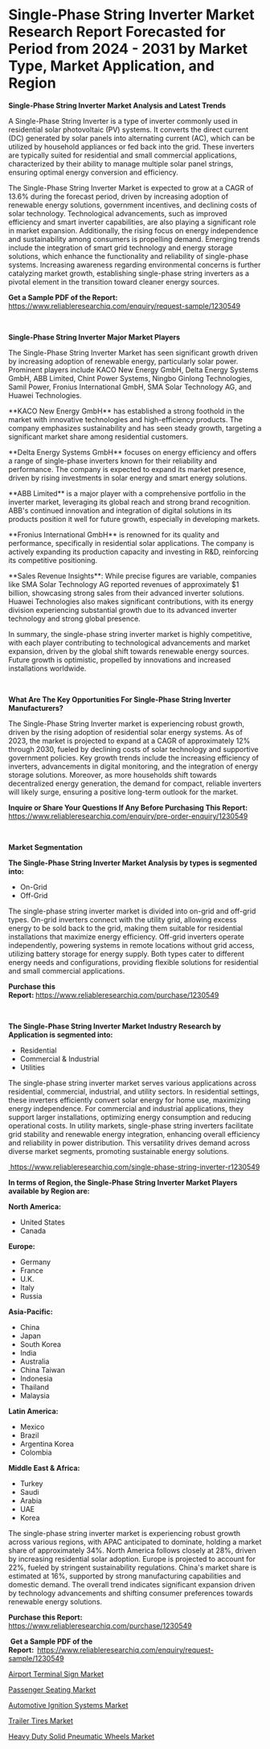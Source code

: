 <p><h1>Single-Phase String Inverter Market Research Report Forecasted for Period from 2024 -  2031 by Market Type, Market Application, and Region</h1></p><p><strong>Single-Phase String Inverter Market Analysis and Latest Trends</strong></p>
<p><p>A Single-Phase String Inverter is a type of inverter commonly used in residential solar photovoltaic (PV) systems. It converts the direct current (DC) generated by solar panels into alternating current (AC), which can be utilized by household appliances or fed back into the grid. These inverters are typically suited for residential and small commercial applications, characterized by their ability to manage multiple solar panel strings, ensuring optimal energy conversion and efficiency.</p><p>The Single-Phase String Inverter Market is expected to grow at a CAGR of 13.6% during the forecast period, driven by increasing adoption of renewable energy solutions, government incentives, and declining costs of solar technology. Technological advancements, such as improved efficiency and smart inverter capabilities, are also playing a significant role in market expansion. Additionally, the rising focus on energy independence and sustainability among consumers is propelling demand. Emerging trends include the integration of smart grid technology and energy storage solutions, which enhance the functionality and reliability of single-phase systems. Increasing awareness regarding environmental concerns is further catalyzing market growth, establishing single-phase string inverters as a pivotal element in the transition toward cleaner energy sources.</p></p>
<p><strong>Get a Sample PDF of the Report:&nbsp;</strong> <a href="https://www.reliableresearchiq.com/enquiry/request-sample/1230549?utm_campaign=1555&utm_medium=2&utm_source=Github&utm_content=ia&utm_term=15102024&utm_id=single-phase-string-inverter">https://www.reliableresearchiq.com/enquiry/request-sample/1230549</a></p>
<p>&nbsp;</p>
<p><strong>Single-Phase String Inverter Major Market Players</strong></p>
<p><p>The Single-Phase String Inverter Market has seen significant growth driven by increasing adoption of renewable energy, particularly solar power. Prominent players include KACO New Energy GmbH, Delta Energy Systems GmbH, ABB Limited, Chint Power Systems, Ningbo Ginlong Technologies, Samil Power, Fronius International GmbH, SMA Solar Technology AG, and Huawei Technologies.</p><p>**KACO New Energy GmbH** has established a strong foothold in the market with innovative technologies and high-efficiency products. The company emphasizes sustainability and has seen steady growth, targeting a significant market share among residential customers.</p><p>**Delta Energy Systems GmbH** focuses on energy efficiency and offers a range of single-phase inverters known for their reliability and performance. The company is expected to expand its market presence, driven by rising investments in solar energy and smart energy solutions.</p><p>**ABB Limited** is a major player with a comprehensive portfolio in the inverter market, leveraging its global reach and strong brand recognition. ABB's continued innovation and integration of digital solutions in its products position it well for future growth, especially in developing markets.</p><p>**Fronius International GmbH** is renowned for its quality and performance, specifically in residential solar applications. The company is actively expanding its production capacity and investing in R&D, reinforcing its competitive positioning.</p><p>**Sales Revenue Insights**: While precise figures are variable, companies like SMA Solar Technology AG reported revenues of approximately $1 billion, showcasing strong sales from their advanced inverter solutions. Huawei Technologies also makes significant contributions, with its energy division experiencing substantial growth due to its advanced inverter technology and strong global presence.</p><p>In summary, the single-phase string inverter market is highly competitive, with each player contributing to technological advancements and market expansion, driven by the global shift towards renewable energy sources. Future growth is optimistic, propelled by innovations and increased installations worldwide.</p></p>
<p>&nbsp;</p>
<p><strong>What Are The Key Opportunities For Single-Phase String Inverter Manufacturers?</strong></p>
<p><p>The Single-Phase String Inverter market is experiencing robust growth, driven by the rising adoption of residential solar energy systems. As of 2023, the market is projected to expand at a CAGR of approximately 12% through 2030, fueled by declining costs of solar technology and supportive government policies. Key growth trends include the increasing efficiency of inverters, advancements in digital monitoring, and the integration of energy storage solutions. Moreover, as more households shift towards decentralized energy generation, the demand for compact, reliable inverters will likely surge, ensuring a positive long-term outlook for the market.</p></p>
<p><strong>Inquire or Share Your Questions If Any Before Purchasing This Report:</strong> <a href="https://www.reliableresearchiq.com/enquiry/pre-order-enquiry/1230549?utm_campaign=1555&utm_medium=2&utm_source=Github&utm_content=ia&utm_term=15102024&utm_id=single-phase-string-inverter">https://www.reliableresearchiq.com/enquiry/pre-order-enquiry/1230549</a></p>
<p>&nbsp;</p>
<p><strong>Market Segmentation</strong></p>
<p><strong>The Single-Phase String Inverter Market Analysis by types is segmented into:</strong></p>
<p><ul><li>On-Grid</li><li>Off-Grid</li></ul></p>
<p><p>The single-phase string inverter market is divided into on-grid and off-grid types. On-grid inverters connect with the utility grid, allowing excess energy to be sold back to the grid, making them suitable for residential installations that maximize energy efficiency. Off-grid inverters operate independently, powering systems in remote locations without grid access, utilizing battery storage for energy supply. Both types cater to different energy needs and configurations, providing flexible solutions for residential and small commercial applications.</p></p>
<p><strong>Purchase this Report:&nbsp;</strong><a href="https://www.reliableresearchiq.com/purchase/1230549?utm_campaign=1555&utm_medium=2&utm_source=Github&utm_content=ia&utm_term=15102024&utm_id=single-phase-string-inverter">https://www.reliableresearchiq.com/purchase/1230549</a></p>
<p>&nbsp;</p>
<p><strong>The Single-Phase String Inverter Market Industry Research by Application is segmented into:</strong></p>
<p><ul><li>Residential</li><li>Commercial & Industrial</li><li>Utilities</li></ul></p>
<p><p>The single-phase string inverter market serves various applications across residential, commercial, industrial, and utility sectors. In residential settings, these inverters efficiently convert solar energy for home use, maximizing energy independence. For commercial and industrial applications, they support larger installations, optimizing energy consumption and reducing operational costs. In utility markets, single-phase string inverters facilitate grid stability and renewable energy integration, enhancing overall efficiency and reliability in power distribution. This versatility drives demand across diverse market segments, promoting sustainable energy solutions.</p></p>
<p><a href="https://www.reliableresearchiq.com/single-phase-string-inverter-r1230549?utm_campaign=1555&utm_medium=2&utm_source=Github&utm_content=ia&utm_term=15102024&utm_id=single-phase-string-inverter">&nbsp;https://www.reliableresearchiq.com/single-phase-string-inverter-r1230549</a></p>
<p><strong>In terms of Region, the Single-Phase String Inverter Market Players available by Region are:</strong></p>
<p>
    <p> <strong> North America: </strong>
        <ul>
            <li>United States</li>
            <li>Canada</li>
        </ul>
        </p> 
    <p> <strong> Europe: </strong>
        <ul>
            <li>Germany</li>
            <li>France</li>
            <li>U.K.</li>
            <li>Italy</li>
            <li>Russia</li>
        </ul>
        </p> 
    <p> <strong> Asia-Pacific: </strong>
        <ul>
            <li>China</li>
            <li>Japan</li>
            <li>South Korea</li>
            <li>India</li>
            <li>Australia</li>
            <li>China Taiwan</li>
            <li>Indonesia</li>
            <li>Thailand</li>
            <li>Malaysia</li>
        </ul>
        </p> 
    <p> <strong> Latin America: </strong>
        <ul>
            <li>Mexico</li>
            <li>Brazil</li>
            <li>Argentina Korea</li>
            <li>Colombia</li>
        </ul>
        </p> 
    <p> <strong> Middle East & Africa: </strong>
        <ul>
            <li>Turkey</li>
            <li>Saudi</li>
            <li>Arabia</li>
            <li>UAE</li>
            <li>Korea</li>
        </ul>
    </p>
    </p>
<p><p>The single-phase string inverter market is experiencing robust growth across various regions, with APAC anticipated to dominate, holding a market share of approximately 34%. North America follows closely at 28%, driven by increasing residential solar adoption. Europe is projected to account for 22%, fueled by stringent sustainability regulations. China's market share is estimated at 16%, supported by strong manufacturing capabilities and domestic demand. The overall trend indicates significant expansion driven by technology advancements and shifting consumer preferences towards renewable energy solutions.</p></p>
<p><strong>Purchase this Report: </strong><a href="https://www.reliableresearchiq.com/purchase/1230549?utm_campaign=1555&utm_medium=2&utm_source=Github&utm_content=ia&utm_term=15102024&utm_id=single-phase-string-inverter">https://www.reliableresearchiq.com/purchase/1230549</a></p>
<p>&nbsp;<strong>Get a Sample PDF of the Report:&nbsp;&nbsp;</strong><a href="https://www.reliableresearchiq.com/enquiry/request-sample/1230549?utm_campaign=1555&utm_medium=2&utm_source=Github&utm_content=ia&utm_term=15102024&utm_id=single-phase-string-inverter">https://www.reliableresearchiq.com/enquiry/request-sample/1230549</a></p>
<p><strong></strong></p>
<p><p><a href="https://www.linkedin.com/pulse/airport-terminal-sign-market-share-analysis-growth-trends-u5def?utm_campaign=1555&utm_medium=2&utm_source=Github&utm_content=ia&utm_term=15102024&utm_id=single-phase-string-inverter">Airport Terminal Sign Market</a></p><p><a href="https://www.linkedin.com/pulse/global-passenger-seating-industry-analysis-report-market-size-rjatf?utm_campaign=1555&utm_medium=2&utm_source=Github&utm_content=ia&utm_term=15102024&utm_id=single-phase-string-inverter">Passenger Seating Market</a></p><p><a href="https://www.linkedin.com/pulse/automotive-ignition-systems-market-overview-forecast-2024-2031-fm5jf?utm_campaign=1555&utm_medium=2&utm_source=Github&utm_content=ia&utm_term=15102024&utm_id=single-phase-string-inverter">Automotive Ignition Systems Market</a></p><p><a href="https://www.linkedin.com/pulse/trailer-tires-market-trends-growth-outlook-2024-2031-14ihf?utm_campaign=1555&utm_medium=2&utm_source=Github&utm_content=ia&utm_term=15102024&utm_id=single-phase-string-inverter">Trailer Tires Market</a></p><p><a href="https://www.linkedin.com/pulse/heavy-duty-solid-pneumatic-wheels-market-analysis-product-segmentation-buyqf?utm_campaign=1555&utm_medium=2&utm_source=Github&utm_content=ia&utm_term=15102024&utm_id=single-phase-string-inverter">Heavy Duty Solid Pneumatic Wheels Market</a></p></p>